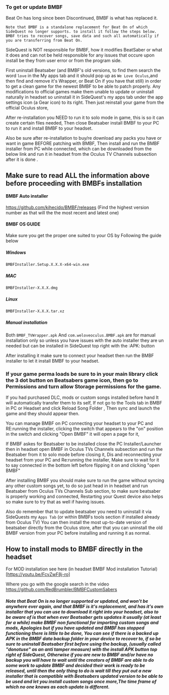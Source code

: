### To get or update BMBF

Beat On has long since been Discontinued, BMBF is what has replaced it.

`Note that BMBF is a standalone replacement for Beat On of which SideQuest no longer supports. to install it follow the steps below. BMBF tries to recover songs, save data and such all automatically if you are transferring from Beat On.`

SideQuest is NOT responsible for BMBF, how it modifies BeatSaber or what it does and can not be held responsible for any issues
that occure upon install be they from user error or from the program side.

First uninstall Beatsaber (and BMBF's old versions, to find them search the word `love` in the My apps tab and it should pop up as `We Love Oculus`,and then find and remove it's Wrapper, or Beat On if you have that still) in order to get a clean game for the newest BMBF to be able to patch properly. Any modifications to official games make them unable to update or uninstall naturally in headset so uninstall it in SideQuest's  my apps tab under the app settings icon (a Gear icon) to its right. Then just reinstall your game from the official Oculus store, 

After re-installation you NEED to run it to solo mode in game, this is so it can create certain files needed, Then close Beatsaber install BMBF to your PC to run it and install BMBF to your headset.

Also be sure after re-installation to buy/re download any packs you have or want in game BEFORE patching with BMBF,
Then install and run the BMBF installer from PC while connected, which can be downloaded from the below link and run it in headset from the Oculus TV  Channels subsection after it is done
.

## Make sure to read ALL the information above before proceeding with BMBFs installation

#### BMBF Auto installer 
https://github.com/kihecido/BMBF/releases
(Find the highest version number as that will the the most recent and latest one)


#### BMBF OS GUIDE

Make sure you get the proper one suited to your OS by
Following the guide below

##### Windows
`BMBFInstaller.Setup.X.X.X-x64-win.exe`

##### MAC
`BMBFInstaller-X.X.X.dmg`

##### Linux
`BMBFInstaller-X.X.X.tar.xz`

##### Manual installation

Both `BMBF_TVWrapper.apk` And `com.weloveoculus.BMBF.apk` are for manual installation only so unless you have issues with the auto installer they are un needed but can be installed in SideQuest top right with the :APK: button

After installing it make sure to connect your headset then run the BMBF installer to let it install BMBF to your headset.

### If your game perma loads be sure to in your main library click the 3 dot button on Beatsabers game icon, then go to Permissions and turn allow Storage permissions for the game.

If you had purchased DLC, mods or custom songs installed before hand It will automatically transfer them to its self, 
If not go to the Tools tab in BMBF in PC or Headset and click Reload Song Folder , Then sync and launch the game and they should appear then.

You can manage BMBF on PC connecting your headset to your PC and RE:running the installer, clicking the switch that appears to the "on" position in the switch and  clicking 
"Open BMBF" it will open a page for it,

If BMBF askes for Beatsaber to be installed close the PC Installer/Launcher then in headset open BMBF in Oculus TVs Channels subsection and run the Beatsaber from it to solo mode before closing it, Dis and reconnecting your headset from your PC and Re:running the installer, Make sure to wait for it to say connected in the bottom left before flipping it on and clicking "open BMBF"
 
After installing BMBF you should make sure to run the game without syncing any other custom songs yet, to do so just head in in headset and run Beatsaber from Oculus TVs Channels Sub section, to make sure beatsaber is properly working and connected, 
Restarting your Quest device also helps so make sure to try that as well if having issues.

Also do remember that to update beatsaber you need to uninstall it via SideQuests my `Apps Tab` (or within BMBFs tools section if installed already from Oculus TV) You can then install the most up-to-date version of beatsaber directly from the Oculus store, after that you can uninstall the old BMBF version from your PC before installing and running it as normal.
 
How to install mods to BMBF directly in the headset
----
For MOD installation see here
(in headset BMBF Mod installation Tutorial)[https://youtu.be/FcvZwF8j-ro]

Where you go with the google search in the video
https://github.com/RedBrumbler/BMBFCustomSabers









##### Note that Beat On is no longer supported or updated, and won't be anywhere ever again, and that BMBF is it's replacement, and has it's own installer that you can use to download it right into your headset, also to be aware of is that when ever Beatsaber gets updates it usually (at least for a while) make BMBF non functional for importing custom songs and mods, Apologies but if you have updated and BMBF has stopped functioning there is little to be done, You can see if there is a backed up APK in the BMBF data backup folder in your device to recover to, if so be sure to uninstall Beatsaber first before using the backup, (usually called "donotuse" as an anti tamper measure) with the install APK button top right of SideQuest, Otherwise if you are new to BMBF and/or have no backup you will have to wait until the creators of BMBF are able to do some work to update BMBF and decided their work is ready to be released, until then the only thing to do is wait till they put out a new installer that is compatible with Beatsabers updated version to be able to be used and let you install custom songs once more,The time frame of which no one knows as each update is different.